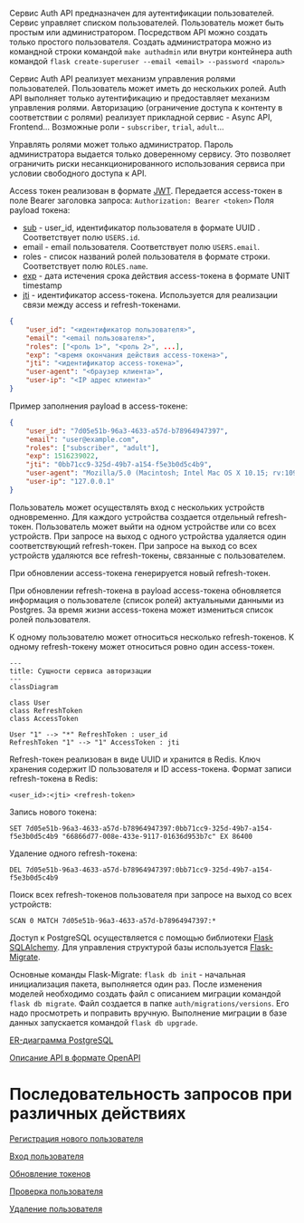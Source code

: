 Сервис Auth API предназначен для аутентификации пользователей. Сервис управляет списком пользователей. Пользователь может быть простым или администратором. Посредством API можно создать только простого пользователя. Создать администратора можно из командной строки командой
`make authadmin` или внутри контейнера auth командой
`flask create-superuser --email <email> --password <пароль>`

Сервис Auth API реализует механизм управления ролями пользователей. Пользователь может иметь до нескольких ролей. Auth API выполняет только аутентификацию и предоставляет механизм управления ролями. Авторизацию (ограничение доступа к контенту в соответствии с ролями) реализует прикладной сервис - Async API, Frontend... Возможные роли - `subscriber`, `trial`, `adult`…

Управлять ролями может только администратор. Пароль администратора выдается только доверенному сервису. Это позволяет ограничить риски несанкционированного использования сервиса при условии свободного доступа к API.

Access токен реализован в формате [JWT](https://datatracker.ietf.org/doc/html/rfc7519).
Передается access-токен в поле Bearer заголовка запроса:
```Authorization: Bearer <token>```
Поля payload токена:
- [sub](https://datatracker.ietf.org/doc/html/rfc7519#section-4.1.2) - user_id, идентификатор пользователя в формате UUID . Соответствует полю `USERS.id`.
- email - email пользователя. Соответствует полю `USERS.email`.
- roles - список названий ролей пользователя в формате строки. Соответствует полю `ROLES.name`.
- [exp](https://datatracker.ietf.org/doc/html/rfc7519#section-4.1.4) - дата истечения срока действия access-токена в формате UNIT timestamp
- [jti](https://datatracker.ietf.org/doc/html/rfc7519#section-4.1.7) - идентификатор access-токена. Используется для реализации связи между access и refresh-токенами.
```json
{
    "user_id": "<идентификатор пользователя>",
    "email": "<email пользователя>",
    "roles": ["<роль 1>", "<роль 2>", ...],
    "exp": "<время окончания действия access-токена>",
    "jti": "<идентификатор access-токена>",
    "user-agent": "<браузер клиента>",
    "user-ip": "<IP адрес клиента>"
}
```

Пример заполнения payload в access-токене:
```json
{
    "user_id": "7d05e51b-96a3-4633-a57d-b78964947397",
    "email": "user@example.com",
    "roles": ["subscriber", "adult"],
    "exp": 1516239022,
    "jti": "0bb71cc9-325d-49b7-a154-f5e3b0d5c4b9",
    "user-agent": "Mozilla/5.0 (Macintosh; Intel Mac OS X 10.15; rv:109.0) Gecko/20100101 Firefox/111.0",
    "user-ip": "127.0.0.1"
}
```

Пользователь может осуществлять вход с нескольких устройств одновременно. Для каждого устройства
создается отдельный refresh-токен. Пользователь может выйти на одном устройстве или со всех устройств. При запросе на выход с одного устройства удаляется один соответствующий refresh-токен. При запросе на выход со всех устройств удаляются все refresh-токены, связанные с пользователем.

При обновлении access-токена генерируется новый refresh-токен.

При обновлении refresh-токена в payload access-токена обновляется информация о пользователе (список ролей) актуальными данными из Postgres. За время жизни access-токена может измениться список ролей пользователя.

К одному пользователю может относиться несколько refresh-токенов. К одному refresh-токену может относиться ровно один access-токен.
```mermaid
---
title: Сущности сервиса авторизации
---
classDiagram

class User
class RefreshToken
class AccessToken

User "1" --> "*" RefreshToken : user_id
RefreshToken "1" --> "1" AccessToken : jti
```

Refresh-токен реализован в виде UUID и хранится в Redis. Ключ хранения содержит ID пользователя и ID access-токена. Формат записи refresh-токена в Redis:
```
<user_id>:<jti> <refresh-token>
```

Запись нового токена:
```
SET 7d05e51b-96a3-4633-a57d-b78964947397:0bb71cc9-325d-49b7-a154-f5e3b0d5c4b9 "66866d77-008e-433e-9117-01636d953b7c" EX 86400
```

Удаление одного refresh-токена:
```
DEL 7d05e51b-96a3-4633-a57d-b78964947397:0bb71cc9-325d-49b7-a154-f5e3b0d5c4b9
```

Поиск всех refresh-токенов пользователя при запросе на выход со всех устройств:
```
SCAN 0 MATCH 7d05e51b-96a3-4633-a57d-b78964947397:*
```

Доступ к PostgreSQL осуществляется с помощью библиотеки [Flask SQLAlchemy](https://flask-sqlalchemy.palletsprojects.com/en/3.0.x/). Для управления структурой базы используется [Flask-Migrate](https://flask-migrate.readthedocs.io/en/latest/).

Основные команды Flask-Migrate:
`flask db init` - начальная инициализация пакета, выполняется один раз.
После изменения моделей необходимо создать файл с описанием миграции командой `flask db migrate`.
Файл создается в папке `auth/migrations/versions`. Его надо просмотреть и поправить вручную. Выполнение миграции в базе данных запускается командой `flask db upgrade`.

[ER-диаграмма PostgreSQL](auth-er-diagram.md)

[Описание API в формате OpenAPI](auth-openapi.yaml)

# Последовательность запросов при различных действиях

[Регистрация нового пользователя](sd-signup.md)

[Вход пользователя](sd-login.md)

[Обновление токенов](sd-refresh.md)

[Проверка пользователя](sd-check.md)

[Удаление пользователя](sd-delete.md)
